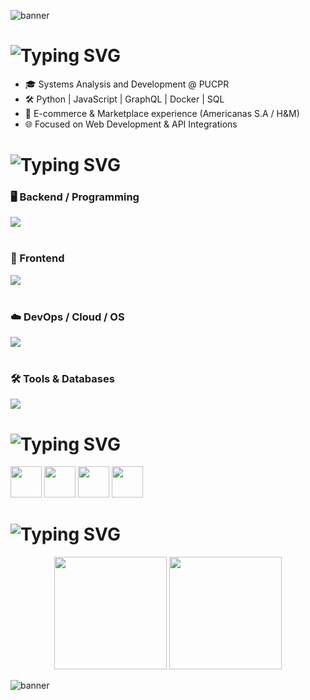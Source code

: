 ![banner](https://capsule-render.vercel.app/api?type=waving&height=200&color=0:0db7ed,100:6a11cb&text=Welcome%20to%20my%20GitHub%20🚀&reversal=true&fontSize=30&animation=fadeIn&fontColor=ffffff&desc=Building%20solutions%20with%20code%20|%20Python%20|%20JavaScript%20|%20Docker%20|%20GraphQL%20|%20SQL&descSize=20&descAlign=50&&fontAlign=50&fontAlignY=35&descAlignY=59&textBg=false)

#  ![Typing SVG](https://readme-typing-svg.herokuapp.com?size=28&width=600&lines=About+Me&color=6a11cb)
- 🎓 Systems Analysis and Development @ PUCPR  
- 🛠️ Python | JavaScript | GraphQL | Docker | SQL  
- 🛒 E-commerce & Marketplace experience (Americanas S.A / H&M)  
- 🌐 Focused on Web Development & API Integrations  

#  ![Typing SVG](https://readme-typing-svg.herokuapp.com?size=28&width=600&lines=Tech+Stacks&color=3e64b5)


<div align="left">

### 🖥️ Backend / Programming  
<img src="https://skillicons.dev/icons?i=python,django,flask,graphql,nodejs,js" /><br><br>

### 🎨 Frontend  
<img src="https://skillicons.dev/icons?i=react,html,css,tailwind" /><br><br>

### ☁️ DevOps / Cloud / OS  
<img src="https://skillicons.dev/icons?i=docker,azure,git,linux,windows" /><br><br>

### 🛠️ Tools & Databases  
<img src="https://skillicons.dev/icons?i=mysql,postgresql,postman,figma,vscode,bash,powershell,github" />

</div>


# ![Typing SVG](https://readme-typing-svg.herokuapp.com?size=28&width=600&lines=Where+to+Find+Me&color=3e64b5)

<p align="left">
  <a href="https://www.linkedin.com/in/bruno-apolinario-dev/" target="_blank"><img src="https://skillicons.dev/icons?i=linkedin" height="50"/></a>
  <a href="mailto:brunoapolinariodev@gmail.com" target="_blank"><img src="https://skillicons.dev/icons?i=gmail" height="50"/></a>
  <a href="https://discord.com/users/1309327888306278433" target="_blank"><img src="https://skillicons.dev/icons?i=discord" height="50"/></a>
  <a href="https://github.com/brunoapolinariodev" target="_blank"><img src="https://skillicons.dev/icons?i=github" height="50"/></a>
</p>


# ![Typing SVG](https://readme-typing-svg.herokuapp.com?size=28&width=600&lines=GitHub+Stats&color=0db7ed)

<p align="center">
  <img height="180em" src="https://github-readme-stats.vercel.app/api?username=brunoapolinariodev&show_icons=true&theme=radical&include_all_commits=true&count_private=true"/>
  <img height="180em" src="https://github-readme-stats.vercel.app/api/top-langs/?username=brunoapolinariodev&layout=compact&langs_count=8&theme=radical"/>
</p>


![banner](https://capsule-render.vercel.app/api?type=waving&height=200&color=0:0db7ed,100:6a11cb&reversal=false&fontSize=30&animation=fadeIn&fontColor=ffffff&desc=/brunoapolinariodev%20-%20Powered%20by%20Coffee%20☕%20and%20Code%20💻&descSize=20&descAlign=32&fontAlign=50&fontAlignY=39&descAlignY=87&textBg=false&section=footer)
